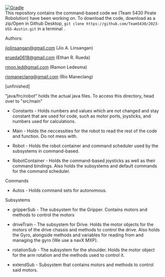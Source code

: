 [![Gradle](https://github.com/Team5430/Command-Based-Startoff/actions/workflows/Build.yml/badge.svg?branch=master)](https://github.com/Team5430/Command-Based-Startoff/actions/workflows/Build.yml)
<br />
This repository contains the command-based code we (Team 5430 Pirate Robolution) have been working on. 
To download the code, download as a zip/Open in Github Desktop, 
`git clone https://github.com/Team5430/2023-USS-Austin.git` in a terminal .

Authors: <br />  

jiolinsangan@gmail.com (Jio A. Linsangan) <br />

erueda0618@gmail.com (Ethan R. Rueda) <br />  

rmon.led@gmail.com (Ramon Ledesma) <br />  

riomaneclang@gmail.com (Rio Maneclang) <br />  

[unfinished]

"java/frc/robot" holds the actual java files.
To access this directory, head over to "src/main"

- Constants -
Holds numbers and values which are not changed and stay constant that are used for code, such as motor ports, joysticks, and numbers used for calculations.

- Main -
Holds the neccessities for the robot to read the rest of the code and function. Do not mess with.

- Robot -
Holds the robot container and command scheduler used by the subsystems in command-based.

- RobotContainer -
Holds the command-based joysticks as well as their command bindings. Also holds the subsystems and default commands for the command scheduler.

Commands
- Autos -
Holds command sets for autonomous.

Subsystems

- gripperSub -
The subsystem for the Gripper. Contains motors and methods to control the motors

- driveTrain -
The subsystem for Drive. Holds the motor objects for the motors of the drive chassis and methods to control the drive. Also holds the Gyro, alongside methods and variables for reading from and managing the gyro (We use a navX MXP).

- rotationSub -
The subsystem for the shoulder. Holds the motor object for the arm rotation and the methods used to control it.

- extendSub -
Subsystem that contains motors and methods to control said motors.

